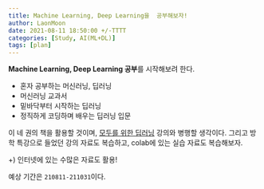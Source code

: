 ```yaml
---
title: Machine Learning, Deep Learning을  공부해보자!
author: LaonMoon
date: 2021-08-11 18:50:00 +/-TTTT
categories: [Study, AI(ML+DL)]
tags: [plan]
---
```


**Machine Learning, Deep Learning 공부**를 시작해보려 한다.
- 혼자 공부하는 머신러닝, 딥러닝
- 머신러닝 교과서
- 밑바닥부터 시작하는 딥러닝
- 정직하게 코딩하며 배우는 딥러닝 입문

이 네 권의 책을 활용할 것이며, [모두를 위한 딥러닝](https://www.youtube.com/playlist?list=PLlMkM4tgfjnLSOjrEJN31gZATbcj_MpUm) 강의와 병행할 생각이다. 그리고 방학 특강으로 들었던 강의 자료도 복습하고, colab에 있는 실습 자료도 복습해보자.

+) 인터넷에 있는 수많은 자료도 활용!

예상 기간은 `210811-211031`이다.
